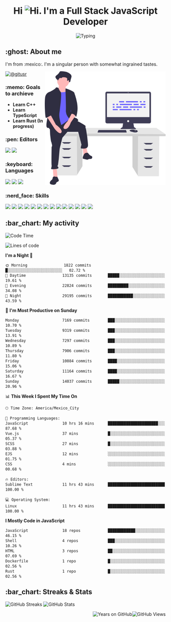 <h1 align="center">Hi <img src="https://emojis.slackmojis.com/emojis/images/1579216111/7550/pikachu_wave.gif?1579216111" alt="Hi" width="28" />. I'm a Full Stack JavaScript Developer</h1>

<p align="center">  <picture><img src="https://readme-typing-svg.herokuapp.com?color=0389FF&amp;center=true&amp;lines=I+%E2%9D%A4%EF%B8%8F+JavaScript;I+%E2%9D%A4%EF%B8%8F+Anime;I+%E2%9D%A4%EF%B8%8F+Nature" alt="Typing" /></picture>
</p>

<h2>:ghost: About me</h2>

<p>I'm from :mexico:. I'm a singular person with somewhat ingrained tastes.</p>

<picture><img src="https://github.com/hypernova7/hypernova7/raw/main/static/images/undraw_feeling_proud_qne1.svg" align="right" alt="Hero Image" width="380" /></picture>

<p>    <a href="https://t.me/gitusr"><picture><img src="https://genx.vercel.app/api/icon/telegram" alt="@gitusr" /></picture></a>
</p>

<h3>:memo: Goals to archieve</h3>

<ul>
    <li><strong>Learn C++</strong></li>
    <li><strong>Learn TypeScript</strong></li>
    <li><strong>Learn Rust (In progress)</strong></li>
</ul>

<h3>:pen: Editors</h3>

<p>    <picture><img src="https://genx.vercel.app/api/icon/sublimetext" /></picture>
    <picture><img src="https://genx.vercel.app/api/icon/neovim" /></picture>
</p>

<h3>:keyboard: Languages</h3>

<p>    <picture><img src="https://genx.vercel.app/api/icon/javascript" /></picture>
    <picture><img src="https://genx.vercel.app/api/icon/rust" /></picture>
    <picture><img src="https://genx.vercel.app/api/icon/php" /></picture>
</p>

<h3>:nerd_face: Skills</h3>

<p>    <picture><img src="https://genx.vercel.app/api/icon/git" /></picture>
    <picture><img src="https://genx.vercel.app/api/icon/docker" /></picture>
    <picture><img src="https://genx.vercel.app/api/icon/heroku" /></picture>
    <picture><img src="https://genx.vercel.app/api/icon/firebase" /></picture>
    <picture><img src="https://genx.vercel.app/api/icon/sentry" /></picture>
    <picture><img src="https://genx.vercel.app/api/icon/node.js" /></picture>
    <picture><img src="https://genx.vercel.app/api/icon/pnpm" /></picture>
    <picture><img src="https://genx.vercel.app/api/icon/yarn" /></picture>
    <picture><img src="https://genx.vercel.app/api/icon/vue.js" /></picture>
    <picture><img src="https://genx.vercel.app/api/icon/nuxt.js" /></picture>
    <picture><img src="https://genx.vercel.app/api/icon/react" /></picture>
    <picture><img src="https://genx.vercel.app/api/icon/next.js" /></picture>
    <picture><img src="https://genx.vercel.app/api/icon/tailwindcss" /></picture>
    <picture><img src="https://genx.vercel.app/api/icon/webpack" /></picture>
</p>

<h2>:bar_chart: My activity</h2>

<!--START_SECTION:waka-->
![Code Time](http://img.shields.io/badge/Code%20Time-2%2C450%20hrs%2055%20mins-blue)

![Lines of code](https://img.shields.io/badge/From%20Hello%20World%20I%27ve%20Written-5.3%20million%20lines%20of%20code-blue)

**I'm a Night 🦉** 

```text
🌞 Morning                1822 commits        █░░░░░░░░░░░░░░░░░░░░░░░░   02.72 % 
🌆 Daytime                13135 commits       █████░░░░░░░░░░░░░░░░░░░░   19.61 % 
🌃 Evening                22824 commits       █████████░░░░░░░░░░░░░░░░   34.08 % 
🌙 Night                  29195 commits       ███████████░░░░░░░░░░░░░░   43.59 % 
```
📅 **I'm Most Productive on Sunday** 

```text
Monday                   7169 commits        ███░░░░░░░░░░░░░░░░░░░░░░   10.70 % 
Tuesday                  9319 commits        ███░░░░░░░░░░░░░░░░░░░░░░   13.91 % 
Wednesday                7297 commits        ███░░░░░░░░░░░░░░░░░░░░░░   10.89 % 
Thursday                 7906 commits        ███░░░░░░░░░░░░░░░░░░░░░░   11.80 % 
Friday                   10084 commits       ████░░░░░░░░░░░░░░░░░░░░░   15.06 % 
Saturday                 11164 commits       ████░░░░░░░░░░░░░░░░░░░░░   16.67 % 
Sunday                   14037 commits       █████░░░░░░░░░░░░░░░░░░░░   20.96 % 
```


📊 **This Week I Spent My Time On** 

```text
🕑︎ Time Zone: America/Mexico_City

💬 Programming Languages: 
JavaScript               10 hrs 16 mins      ██████████████████████░░░   87.68 % 
Vue.js                   37 mins             █░░░░░░░░░░░░░░░░░░░░░░░░   05.37 % 
SCSS                     27 mins             █░░░░░░░░░░░░░░░░░░░░░░░░   03.88 % 
EJS                      12 mins             ░░░░░░░░░░░░░░░░░░░░░░░░░   01.75 % 
CSS                      4 mins              ░░░░░░░░░░░░░░░░░░░░░░░░░   00.68 % 

🔥 Editors: 
Sublime Text             11 hrs 43 mins      █████████████████████████   100.00 % 

💻 Operating System: 
Linux                    11 hrs 43 mins      █████████████████████████   100.00 % 
```

**I Mostly Code in JavaScript** 

```text
JavaScript               18 repos            ████████████░░░░░░░░░░░░░   46.15 % 
Shell                    4 repos             ███░░░░░░░░░░░░░░░░░░░░░░   10.26 % 
HTML                     3 repos             ██░░░░░░░░░░░░░░░░░░░░░░░   07.69 % 
Dockerfile               1 repo              █░░░░░░░░░░░░░░░░░░░░░░░░   02.56 % 
Rust                     1 repo              █░░░░░░░░░░░░░░░░░░░░░░░░   02.56 % 
```




<!--END_SECTION:waka-->

<h2>:bar_chart: Streaks &amp; Stats</h2>

<p aling="center">  <picture><source media="(prefers-color-scheme: dark)" srcset="https://github-readme-streak-stats.herokuapp.com/?user=hypernova7&amp;hide_border=true&amp;boder_radius=0&amp;theme=nord"><img src="https://github-readme-streak-stats.herokuapp.com/?user=hypernova7&amp;hide_border=true&amp;boder_radius=0" alt="GitHub Streaks" width="49%" /></picture>
  <picture><source media="(prefers-color-scheme: dark)" srcset="https://gitcard.vercel.app/api?username=hypernova7&amp;show_icons=true&amp;hide_border=true&amp;boder_radius=0&amp;theme=nord"><img src="https://gitcard.vercel.app/api?username=hypernova7&amp;show_icons=true&amp;hide_border=true&amp;boder_radius=0" alt="GitHub Stats" width="49%" /></picture>
</p>

<picture><img src="https://genx.vercel.app/api/views/hypernova7" align="right" alt="GitHub Views" /></picture>
<picture><img src="https://badge.deta.dev/github/years/hypernova7" align="right" alt="Years on GitHub" /></picture>
